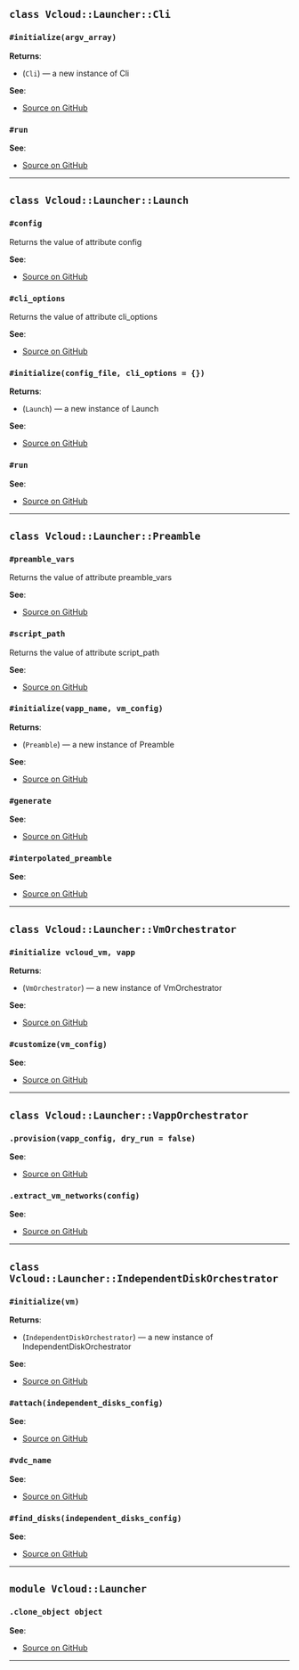 
## `class Vcloud::Launcher::Cli`

### `#initialize(argv_array)`

**Returns**:

- (`Cli`) — a new instance of Cli

**See**:
- [Source on GitHub](https://github.com/gds-operations/vcloud-launcher/blob/master/lib/vcloud/launcher/cli.rb#L7)

### `#run`


**See**:
- [Source on GitHub](https://github.com/gds-operations/vcloud-launcher/blob/master/lib/vcloud/launcher/cli.rb#L23)

---

## `class Vcloud::Launcher::Launch`

### `#config`

Returns the value of attribute config

**See**:
- [Source on GitHub](https://github.com/gds-operations/vcloud-launcher/blob/master/lib/vcloud/launcher/launch.rb#L8)

### `#cli_options`

Returns the value of attribute cli_options

**See**:
- [Source on GitHub](https://github.com/gds-operations/vcloud-launcher/blob/master/lib/vcloud/launcher/launch.rb#L8)

### `#initialize(config_file, cli_options = {})`

**Returns**:

- (`Launch`) — a new instance of Launch

**See**:
- [Source on GitHub](https://github.com/gds-operations/vcloud-launcher/blob/master/lib/vcloud/launcher/launch.rb#L10)

### `#run`


**See**:
- [Source on GitHub](https://github.com/gds-operations/vcloud-launcher/blob/master/lib/vcloud/launcher/launch.rb#L22)

---

## `class Vcloud::Launcher::Preamble`

### `#preamble_vars`

Returns the value of attribute preamble_vars

**See**:
- [Source on GitHub](https://github.com/gds-operations/vcloud-launcher/blob/master/lib/vcloud/launcher/preamble.rb#L9)

### `#script_path`

Returns the value of attribute script_path

**See**:
- [Source on GitHub](https://github.com/gds-operations/vcloud-launcher/blob/master/lib/vcloud/launcher/preamble.rb#L9)

### `#initialize(vapp_name, vm_config)`

**Returns**:

- (`Preamble`) — a new instance of Preamble

**See**:
- [Source on GitHub](https://github.com/gds-operations/vcloud-launcher/blob/master/lib/vcloud/launcher/preamble.rb#L11)

### `#generate`


**See**:
- [Source on GitHub](https://github.com/gds-operations/vcloud-launcher/blob/master/lib/vcloud/launcher/preamble.rb#L29)

### `#interpolated_preamble`


**See**:
- [Source on GitHub](https://github.com/gds-operations/vcloud-launcher/blob/master/lib/vcloud/launcher/preamble.rb#L33)

---

## `class Vcloud::Launcher::VmOrchestrator`

### `#initialize vcloud_vm, vapp`

**Returns**:

- (`VmOrchestrator`) — a new instance of VmOrchestrator

**See**:
- [Source on GitHub](https://github.com/gds-operations/vcloud-launcher/blob/master/lib/vcloud/launcher/vm_orchestrator.rb#L5)

### `#customize(vm_config)`


**See**:
- [Source on GitHub](https://github.com/gds-operations/vcloud-launcher/blob/master/lib/vcloud/launcher/vm_orchestrator.rb#L10)

---

## `class Vcloud::Launcher::VappOrchestrator`

### `.provision(vapp_config, dry_run = false)`


**See**:
- [Source on GitHub](https://github.com/gds-operations/vcloud-launcher/blob/master/lib/vcloud/launcher/vapp_orchestrator.rb#L5)

### `.extract_vm_networks(config)`


**See**:
- [Source on GitHub](https://github.com/gds-operations/vcloud-launcher/blob/master/lib/vcloud/launcher/vapp_orchestrator.rb#L29)

---

## `class Vcloud::Launcher::IndependentDiskOrchestrator`

### `#initialize(vm)`

**Returns**:

- (`IndependentDiskOrchestrator`) — a new instance of IndependentDiskOrchestrator

**See**:
- [Source on GitHub](https://github.com/gds-operations/vcloud-launcher/blob/master/lib/vcloud/launcher/independent_disk_orchestrator.rb#L5)

### `#attach(independent_disks_config)`


**See**:
- [Source on GitHub](https://github.com/gds-operations/vcloud-launcher/blob/master/lib/vcloud/launcher/independent_disk_orchestrator.rb#L9)

### `#vdc_name`


**See**:
- [Source on GitHub](https://github.com/gds-operations/vcloud-launcher/blob/master/lib/vcloud/launcher/independent_disk_orchestrator.rb#L14)

### `#find_disks(independent_disks_config)`


**See**:
- [Source on GitHub](https://github.com/gds-operations/vcloud-launcher/blob/master/lib/vcloud/launcher/independent_disk_orchestrator.rb#L21)

---

## `module Vcloud::Launcher`

### `.clone_object object`


**See**:
- [Source on GitHub](https://github.com/gds-operations/vcloud-launcher/blob/master/lib/vcloud/launcher.rb#L19)

---

